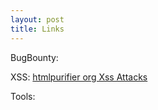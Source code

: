 ```yaml
---
layout: post
title: Links
---
```


BugBounty:

XSS: [htmlpurifier org Xss Attacks](http://htmlpurifier.org/live/smoketests/xssAttacks.php)

Tools: 

